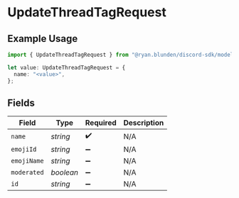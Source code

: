 # UpdateThreadTagRequest

## Example Usage

```typescript
import { UpdateThreadTagRequest } from "@ryan.blunden/discord-sdk/models/components";

let value: UpdateThreadTagRequest = {
  name: "<value>",
};
```

## Fields

| Field              | Type               | Required           | Description        |
| ------------------ | ------------------ | ------------------ | ------------------ |
| `name`             | *string*           | :heavy_check_mark: | N/A                |
| `emojiId`          | *string*           | :heavy_minus_sign: | N/A                |
| `emojiName`        | *string*           | :heavy_minus_sign: | N/A                |
| `moderated`        | *boolean*          | :heavy_minus_sign: | N/A                |
| `id`               | *string*           | :heavy_minus_sign: | N/A                |
